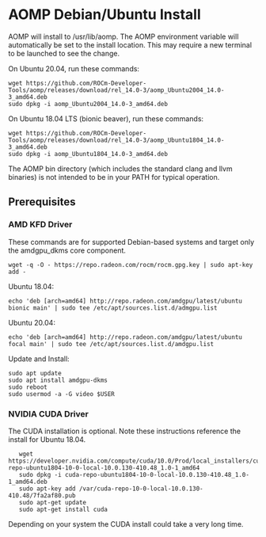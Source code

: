 # AOMP Debian/Ubuntu Install 
AOMP will install to /usr/lib/aomp. The AOMP environment variable will automatically be set to the install location. This may require a new terminal to be launched to see the change.<br>

On Ubuntu 20.04,  run these commands:
```
wget https://github.com/ROCm-Developer-Tools/aomp/releases/download/rel_14.0-3/aomp_Ubuntu2004_14.0-3_amd64.deb
sudo dpkg -i aomp_Ubuntu2004_14.0-3_amd64.deb
```

On Ubuntu 18.04 LTS (bionic beaver), run these commands:
```
wget https://github.com/ROCm-Developer-Tools/aomp/releases/download/rel_14.0-3/aomp_Ubuntu1804_14.0-3_amd64.deb
sudo dpkg -i aomp_Ubuntu1804_14.0-3_amd64.deb
```

The AOMP bin directory (which includes the standard clang and llvm binaries) is not intended to be in your PATH for typical operation.

## Prerequisites
### AMD KFD Driver
These commands are for supported Debian-based systems and target only the amdgpu_dkms core component.
```
wget -q -O - https://repo.radeon.com/rocm/rocm.gpg.key | sudo apt-key add -
```
Ubuntu 18.04:
```
echo 'deb [arch=amd64] http://repo.radeon.com/amdgpu/latest/ubuntu bionic main' | sudo tee /etc/apt/sources.list.d/admgpu.list
```
Ubuntu 20.04:
```
echo 'deb [arch=amd64] http://repo.radeon.com/amdgpu/latest/ubuntu focal main' | sudo tee /etc/apt/sources.list.d/amdgpu.list
```
Update and Install:
```
sudo apt update
sudo apt install amdgpu-dkms
sudo reboot
sudo usermod -a -G video $USER
```
### NVIDIA CUDA Driver
The CUDA installation is optional.
Note these instructions reference the install for Ubuntu 18.04.
```
   wget https://developer.nvidia.com/compute/cuda/10.0/Prod/local_installers/cuda-repo-ubuntu1804-10-0-local-10.0.130-410.48_1.0-1_amd64
   sudo dpkg -i cuda-repo-ubuntu1804-10-0-local-10.0.130-410.48_1.0-1_amd64.deb
   sudo apt-key add /var/cuda-repo-10-0-local-10.0.130-410.48/7fa2af80.pub
   sudo apt-get update
   sudo apt-get install cuda
```
Depending on your system the CUDA install could take a very long time.

